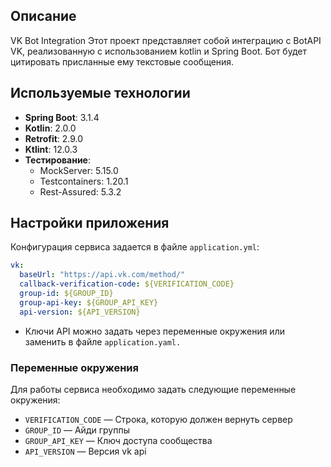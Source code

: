 ## Описание
VK Bot Integration
Этот проект представляет собой интеграцию с BotAPI VK, реализованную с использованием kotlin и Spring Boot.
Бот будет цитировать присланные ему текстовые сообщения.

## Используемые технологии

- **Spring Boot**: 3.1.4
- **Kotlin**: 2.0.0
- **Retrofit**: 2.9.0
- **Ktlint**: 12.0.3
- **Тестирование**:
    - MockServer: 5.15.0
    - Testcontainers: 1.20.1
    - Rest-Assured: 5.3.2

## Настройки приложения

Конфигурация сервиса задается в файле `application.yml`:

```yaml
vk:
  baseUrl: "https://api.vk.com/method/"
  callback-verification-code: ${VERIFICATION_CODE}
  group-id: ${GROUP_ID}
  group-api-key: ${GROUP_API_KEY}
  api-version: ${API_VERSION}
```
- Ключи API можно задать через переменные окружения или заменить в файле `application.yaml.`

### Переменные окружения

Для работы сервиса необходимо задать следующие переменные окружения:

- `VERIFICATION_CODE` — Строка, которую должен вернуть сервер
- `GROUP_ID` — Айди группы
- `GROUP_API_KEY` — Ключ доступа сообщества
- `API_VERSION` — Версия vk api
